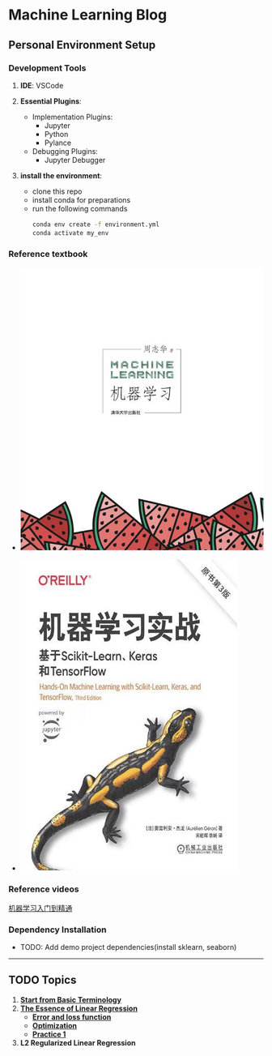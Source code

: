 # Machine Learning Blog

## Personal Environment Setup

### Development Tools
1. **IDE**: VSCode
2. **Essential Plugins**:
   - Implementation Plugins:
     - Jupyter
     - Python
     - Pylance
   - Debugging Plugins:
     - Jupyter Debugger

3. **install the environment**:
   - clone this repo
   - install conda for preparations
   - run the following commands
      ```bash
      conda env create -f environment.yml
      conda activate my_env
      ```
### Reference textbook
- ![《Machine Learning》by 周 志华](西瓜书.jpg)

- ![《Hands-on Machine Learning》(Chinese Edition)](Hands-onMachineLearning.jpg)

### Reference videos
[机器学习入门到精通](https://www.bilibili.com/video/BV1PN4y1V7d9/?vd_source=409d253abbce60cddf6494969d7904bf)

### Dependency Installation
- TODO: Add demo project dependencies(install sklearn, seaborn)

---

## TODO Topics
1. [**Start from Basic Terminology**](https://github.com/mithra-chips/ML_blog/issues/1)
2. [**The Essence of Linear Regression**](https://github.com/mithra-chips/ML_blog/issues/2#issue-3008600106)
    - [**Error and loss function**](https://github.com/mithra-chips/ML_blog/issues/3)
    - [**Optimization**](https://github.com/mithra-chips/ML_blog/issues/4)
    - [**Practice 1**](https://github.com/mithra-chips/ML_blog/issues/5)
3. **L2 Regularized Linear Regression**
